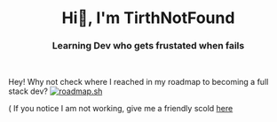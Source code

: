 <h1 align="center">Hi👋, I'm TirthNotFound</h1>
<h3 align="center">Learning Dev who gets frustated when fails</h3>

<br>

Hey! Why not check where I reached in my roadmap to becoming a full stack dev?
[![roadmap.sh](https://api.roadmap.sh/v1-badge/wide/65895d2c54b57710513c2700?variant=dark&roadmaps=ai-data-scientist%2Csql%2Cfull-stack)](https://roadmap.sh)

( If you notice I am not working, give me a friendly scold [here](https://x.com/tirthnotfound)
